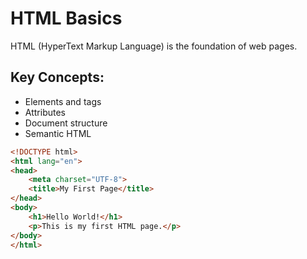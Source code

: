 # HTML Basics

HTML (HyperText Markup Language) is the foundation of web pages.

## Key Concepts:
- Elements and tags
- Attributes
- Document structure
- Semantic HTML

```html
<!DOCTYPE html>
<html lang="en">
<head>
    <meta charset="UTF-8">
    <title>My First Page</title>
</head>
<body>
    <h1>Hello World!</h1>
    <p>This is my first HTML page.</p>
</body>
</html>
```